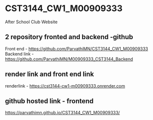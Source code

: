 # CST3144_CW1_M00909333
After School Club Website

## 2 repository fronted and backend -github 
Front end - https://github.com/ParvathiMN/CST3144_CW1_M00909333
Backend link - https://github.com/ParvathiMN/M00909333_CST3144_Backend

## render link and front end link
renderlink - https://cst3144-cw1-m00909333.onrender.com

## github hosted link - frontend
https://parvathimn.github.io/CST3144_CW1_M00909333/